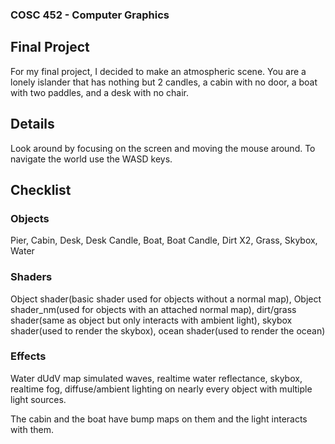 ### COSC 452 - Computer Graphics 
## Final Project
For my final project, I decided to make an atmospheric scene. You are a lonely islander that has nothing but 2 candles, a cabin with no door, a boat with two paddles, 
and a desk with no chair. 
## Details
Look around by focusing on the screen and moving the mouse around.
To navigate the world use the WASD keys.
## Checklist
### Objects
Pier, Cabin, Desk, Desk Candle, Boat, Boat Candle, Dirt X2, Grass, Skybox, Water
### Shaders
Object shader(basic shader used for objects without a normal map), Object shader_nm(used for objects with an attached normal map), dirt/grass shader(same as object but only interacts with ambient light), skybox shader(used to render the skybox), ocean shader(used to render the ocean)
### Effects
Water dUdV map simulated waves, realtime water reflectance, skybox, realtime fog, diffuse/ambient lighting on nearly every object with multiple light sources.

The cabin and the boat have bump maps on them and the light interacts with them. 
